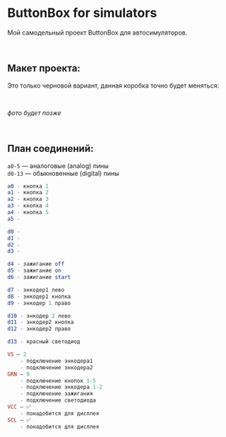 # ButtonBox for simulators
Мой самодельный проект ButtonBox для автосимуляторов.

<br>

## Макет проекта:
Это только черновой вариант, данная коробка точно будет меняться:

<br>

*фото будет позже*

<br>

## План соединений:

`a0-5` — аналоговые (analog) пины
<br>
`d0-13` — обыкновенные (digital) пины

```elm
a0 - кнопка 1
a1 - кнопка 2
a2 - кнопка 3
a3 - кнопка 4
a4 - кнопка 5
a5 - 
```

```elm
d0 -
d1 -
d2 -
d3 -

d4 - зажигание off
d5 - зажигание on
d6 - зажигание start

d7 - энкодер1 лево
d8 - энкодер1 кнопка
d9 - энкодер 1 право

d10 - энкодер 2 лево
d11 - энкодер2 кнопка
d12 - энкодер2 право

d13 - красный светодиод
```

```elm
V5 — 2
    - подключение энкодера1
    - подключение энкодера2
GRN — 9
    - подключение кнопок 1-5
    - подключение энкодера 1-2
    - подключение зажигания 
    - подключение светодиода
VCC — ✅
    - понадобится для дисплея
SCL — ✅
    - понадобится для дисплея
```
